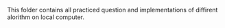 This folder contains all practiced question and implementations of diffirent alorithm on local computer.

